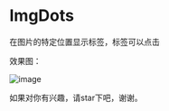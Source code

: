 # ImgDots
在图片的特定位置显示标签，标签可以点击

效果图：

![image](https://github.com/zuiwuyuan/ImgDots/blob/master/imgs/imgdots.png)

如果对你有兴趣，请star下吧，谢谢。
